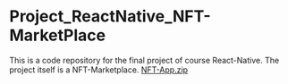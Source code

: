 # Project_ReactNative_NFT-MarketPlace
This is a code repository for the final project of course React-Native. The project itself is a NFT-Marketplace.
[NFT-App.zip](https://github.com/sami1912168/Project_React-Native_NFT-MarketPlace/files/10498101/NFT-App.zip)
